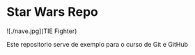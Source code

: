 # Star Wars Repo

![./nave.jpg](TIE Fighter)

Este repositorio serve de exemplo para o curso de Git e GitHub

